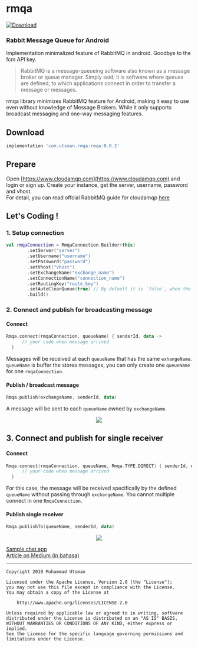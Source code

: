 # rmqa
[ ![Download](https://api.bintray.com/packages/kucingapes/utsman/com.utsman.rmqa/images/download.svg) ](https://bintray.com/kucingapes/utsman/com.utsman.rmqa/_latestVersion)

### Rabbit Message Queue for Android
Implementation minimalized feature of RabbitMQ in android. Goodbye to the fcm API key.

> RabbitMQ is a message-queueing software also known as a message broker or queue manager. Simply said; it is software where queues are defined, to which applications connect in order to transfer a message or messages.
> 

rmqa library minimizes RabbitMQ feature for Android, making it easy to use even without knowledge of Message Brokers. While it only supports broadcast messaging and one-way messaging features.

## Download
```gradle
implementation 'com.utsman.rmqa:rmqa:0.0.2'
```

## Prepare
Open [https://www.cloudamqp.com](https://www.cloudamqp.com) and login or sign up. Create your instance, get the server, username, password and vhost. <br>
For detail, you can read offcial RabbitMQ guide for cloudamqp [here](https://www.cloudamqp.com/blog/2015-05-18-part1-rabbitmq-for-beginners-what-is-rabbitmq.html#set-up-a-rabbitmq-instance)

## Let's Coding !

### 1. Setup connection
```kotlin
val rmqaConnection = RmqaConnection.Builder(this)
        .setServer("server")
        .setUsername("username")
        .setPassword("password")
        .setVhost("vhost")
        .setExchangeName("exchange_name")
        .setConnectionName("connection_name")
        .setRoutingKey("route_key")
        .setAutoClearQueue(true) // By default it is `false`, when the connection is closed, the queue will be cleared
        .build()
```

### 2. Connect and publish for broadcasting message
#### Connect
```kotlin
Rmqa.connect(rmqaConnection, queueName) { senderId, data ->
      // your code when message arrived
  }
```

Messages will be received at each ```queueName``` that has the same ```exhangeName```. ```queueName``` is buffer the stores messages, you can only create one ```queueName``` for one ```rmqaConnection```.

#### Publish / broadcast message
```kotlin
Rmqa.publish(exchangeName, senderId, data)
```
A message will be sent to each ```queueName``` owned by ```exchangeName```.

<p align="center">
  <img src="https://i.ibb.co/mqP1CqQ/rmqa1.png"/>
</p>


## 3. Connect and publish for single receiver
#### Connect
```kotlin
Rmqa.connect(rmqaConnection, queueName, Rmqa.TYPE.DIRECT) { senderId, data ->
      // your code when message arrived
  }
```

For this case, the message will be received specifically by the defined ```queueName``` without passing through ```exchangeName```. You cannot multiple connect in one ```RmqaConnection```.

#### Publish single receiver
```kotlin
Rmqa.publishTo(queueName, senderId, data)
```

<p align="center">
  <img src="https://i.ibb.co/nRstgWR/rmqa2.png"/>
</p>


[Sample chat app](https://github.com/utsmannn/rmqa/tree/master/app-chat) <br>
[Article on Medium (in bahasa)](https://medium.com/@utsmannn/cerita-si-anggun-membuat-aplikasi-chat-sederhana-di-android-tanpa-fcm-989956dffc6b)

* * *
```
Copyright 2019 Muhammad Utsman

Licensed under the Apache License, Version 2.0 (the "License");
you may not use this file except in compliance with the License.
You may obtain a copy of the License at

    http://www.apache.org/licenses/LICENSE-2.0

Unless required by applicable law or agreed to in writing, software
distributed under the License is distributed on an "AS IS" BASIS,
WITHOUT WARRANTIES OR CONDITIONS OF ANY KIND, either express or implied.
See the License for the specific language governing permissions and
limitations under the License.
```